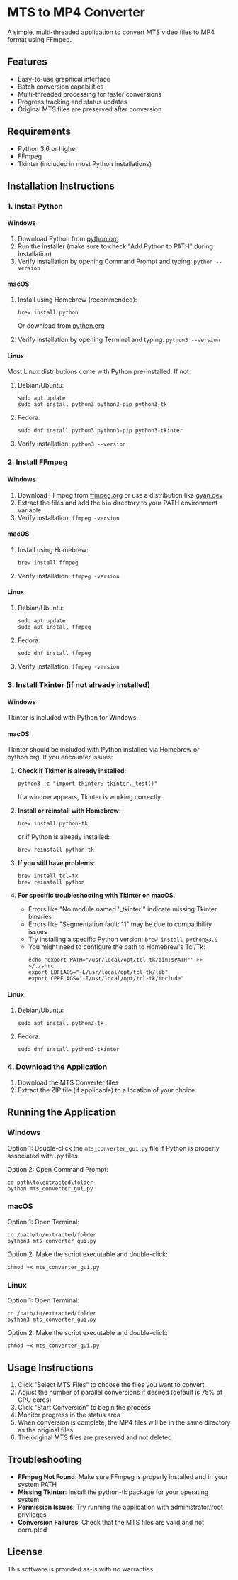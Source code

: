 # MTS to MP4 Converter

A simple, multi-threaded application to convert MTS video files to MP4 format using FFmpeg.

## Features

- Easy-to-use graphical interface
- Batch conversion capabilities
- Multi-threaded processing for faster conversions
- Progress tracking and status updates
- Original MTS files are preserved after conversion

## Requirements

- Python 3.6 or higher
- FFmpeg
- Tkinter (included in most Python installations)

## Installation Instructions

### 1. Install Python

#### Windows
1. Download Python from [python.org](https://www.python.org/downloads/windows/)
2. Run the installer (make sure to check "Add Python to PATH" during installation)
3. Verify installation by opening Command Prompt and typing: `python --version`

#### macOS
1. Install using Homebrew (recommended):
   ```
   brew install python
   ```
   
   Or download from [python.org](https://www.python.org/downloads/macos/)
2. Verify installation by opening Terminal and typing: `python3 --version`

#### Linux
Most Linux distributions come with Python pre-installed. If not:

1. Debian/Ubuntu:
   ```
   sudo apt update
   sudo apt install python3 python3-pip python3-tk
   ```

2. Fedora:
   ```
   sudo dnf install python3 python3-pip python3-tkinter
   ```

3. Verify installation: `python3 --version`

### 2. Install FFmpeg

#### Windows
1. Download FFmpeg from [ffmpeg.org](https://ffmpeg.org/download.html) or use a distribution like [gyan.dev](https://www.gyan.dev/ffmpeg/builds/)
2. Extract the files and add the `bin` directory to your PATH environment variable
3. Verify installation: `ffmpeg -version`

#### macOS
1. Install using Homebrew:
   ```
   brew install ffmpeg
   ```
2. Verify installation: `ffmpeg -version`

#### Linux
1. Debian/Ubuntu:
   ```
   sudo apt update
   sudo apt install ffmpeg
   ```

2. Fedora:
   ```
   sudo dnf install ffmpeg
   ```

3. Verify installation: `ffmpeg -version`

### 3. Install Tkinter (if not already installed)

#### Windows
Tkinter is included with Python for Windows.

#### macOS
Tkinter should be included with Python installed via Homebrew or python.org. If you encounter issues:

1. **Check if Tkinter is already installed**:
   ```
   python3 -c "import tkinter; tkinter._test()"
   ```
   If a window appears, Tkinter is working correctly.

2. **Install or reinstall with Homebrew**:
   ```
   brew install python-tk
   ```
   or if Python is already installed:
   ```
   brew reinstall python-tk
   ```

3. **If you still have problems**:
   ```
   brew install tcl-tk
   brew reinstall python
   ```

4. **For specific troubleshooting with Tkinter on macOS**:
   - Errors like "No module named '_tkinter'" indicate missing Tkinter binaries
   - Errors like "Segmentation fault: 11" may be due to compatibility issues
   - Try installing a specific Python version: `brew install python@3.9`
   - You might need to configure the path to Homebrew's Tcl/Tk:
     ```
     echo 'export PATH="/usr/local/opt/tcl-tk/bin:$PATH"' >> ~/.zshrc
     export LDFLAGS="-L/usr/local/opt/tcl-tk/lib"
     export CPPFLAGS="-I/usr/local/opt/tcl-tk/include"
     ```

#### Linux
1. Debian/Ubuntu:
   ```
   sudo apt install python3-tk
   ```

2. Fedora:
   ```
   sudo dnf install python3-tkinter
   ```

### 4. Download the Application

1. Download the MTS Converter files
2. Extract the ZIP file (if applicable) to a location of your choice

## Running the Application

### Windows

Option 1: Double-click the `mts_converter_gui.py` file if Python is properly associated with .py files.

Option 2: Open Command Prompt:
```
cd path\to\extracted\folder
python mts_converter_gui.py
```

### macOS

Option 1: Open Terminal:
```
cd /path/to/extracted/folder
python3 mts_converter_gui.py
```

Option 2: Make the script executable and double-click:
```
chmod +x mts_converter_gui.py
```

### Linux

Option 1: Open Terminal:
```
cd /path/to/extracted/folder
python3 mts_converter_gui.py
```

Option 2: Make the script executable and double-click:
```
chmod +x mts_converter_gui.py
```

## Usage Instructions

1. Click "Select MTS Files" to choose the files you want to convert
2. Adjust the number of parallel conversions if desired (default is 75% of CPU cores)
3. Click "Start Conversion" to begin the process
4. Monitor progress in the status area
5. When conversion is complete, the MP4 files will be in the same directory as the original files
6. The original MTS files are preserved and not deleted

## Troubleshooting

- **FFmpeg Not Found**: Make sure FFmpeg is properly installed and in your system PATH
- **Missing Tkinter**: Install the python-tk package for your operating system
- **Permission Issues**: Try running the application with administrator/root privileges
- **Conversion Failures**: Check that the MTS files are valid and not corrupted

## License

This software is provided as-is with no warranties.
